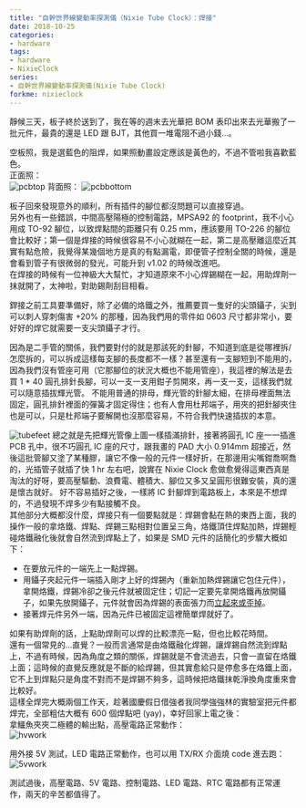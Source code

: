 ```yaml
---
title: "自幹世界線變動率探測儀（Nixie Tube Clock）：焊接"
date: 2018-10-25
categories:
- hardware
tags:
- hardware
- NixieClock
series:
- 自幹世界線變動率探測儀(Nixie Tube Clock)
forkme: nixieclock
---
```


靜候三天，板子終於送到了，我在等的週末去光華把 BOM 表印出來去光華搬了一批元件，最貴的還是 LED 跟 BJT，其他買一堆電阻不過小錢…。  
<!--more-->

空板照，我是選藍色的阻焊，如果照動畫設定應該是黃色的，不過不管啦我喜歡藍色。  
正面照：  
![pcbtop](/images/nixie/pcbtop.png)
背面照：
![pcbbottom](/images/nixie/pcbbottom.png)

板子回來發現意外的順利，所有插件的腳位都沒問題可以直接穿過。  
另外也有一些錯誤，中間高壓陽極的控制電路，MPSA92 的 footprint，我不小心用成 TO-92 腳位，以致焊點間的距離只有 0.25 mm，應該要用 TO-226 的腳位會比較好；第一個是焊接的時候很容易不小心就糊在一起，第二是高壓離這麼近其實有點危險，我覺得某幾個地方是真的有點漏電，即便管子控制全關的時候，還是會看到管子有很微弱的發光，可能升到 v1.02 的時候改進吧。  
在焊接的時候有一位神級大大幫忙，才知道原來不小心焊錫糊在一起，用助焊劑一抹就開了，太神啦，對助錫劑刮目相看。  

銲接之前工具要準備好，除了必備的烙鐵之外，推薦要買一隻好的尖頭鑷子，尖到可以刺人穿刺傷害 +20% 的那種，因為我們用的零件如 0603 尺寸都非常小，要好好的焊它就需要一支尖頭鑷子才行。  

因為是二手管的關係，我們要對付的就是那該死的針腳，不知道到底是從哪裡拆/怎麼拆的，可以拆成這樣每支腳的長度都不一樣？甚至還有一支腳短到不能用的，因為我們沒有管座可用（它那腳位的狀況大概也不能用管座），我這裡的解法是去買 1 * 40 圓孔排針長腳，可以一支一支用鉗子剪開來，再一支一支，這樣我們就可以隨意插拔輝光管。  不能用普通的排母，輝光管的針腳太細，在排母裡面無法固定，圓孔排針裡面的彈簧才固定得住；也有人會用杜邦端子，用夾的把針腳夾住也是可以，只是杜邦端子要解開也沒那麼容易，不符合我們快速插拔的本意。  

![tubefeet](/images/nixie/DSC_1152.png)
總之就是先把輝光管像上圖一樣插滿排針，接著將圓孔 IC 座一一插進 PCB 孔中，很不巧圓孔 IC 座的尺寸，跟我畫的 PAD 大小 0.914mm 超接近，然後這批管腳又塗了某種膠，讓它不像一般的元件一樣好折，在那邊用尖嘴鉗喬啊喬的，光插管子就插了快 1 hr 左右吧，說實在 Nixie Clock 愈做愈覺得這東西真是淘汰的好呀，要高壓驅動、浪費電、體積大、腳位又多又呈圓形很難安裝，真的還是懷古就好。
好不容易插好之後，一樣將 IC 針腳焊到電路板上，本來是不想焊的，不過發現不焊多少有點接觸不良。  
其他部分大概都沒什麼，焊接只有一個要點就是：焊錫會黏在熱的東西上面，我的操作一般的拿烙鐵、焊點、焊錫三點相對位置呈三角，烙鐵頂住焊點加熱，焊錫輕碰烙鐵融化後就會自然流到焊點上了，如果是 SMD 元件的話簡化的步驟大概如下：  

* 在要放元件的一端先上一點焊錫。
* 用鑷子夾起元件一端插入剛才上好的焊錫內（重新加熱焊錫讓它包住元件），拿開烙鐵，焊錫冷卻之後元件就被固定住；切記一定要先拿開烙鐵再放開鑷子，如果先放開鑷子，元件就會因為焊錫的表面張力而[立起來或歪掉](https://www.researchmfg.com/2014/02/solder-tombstone/)。
* 接著焊元件另外一端，因為元件已被固定這裡簡單焊就好了。

如果有助焊劑的話，上點助焊劑可以焊的比較漂亮一點，但也比較花時間。  
還有一個常見的…直覺？一般而言通常是由烙鐵融化焊錫，讓焊錫自然流到焊點上，不過有時候，因為角度之類的關係，焊錫就是不會流過去，只會一直留在烙鐵上面；這時候的直覺反應就是不斷的給焊錫，但其實愈給只是停愈多在烙鐵上面，它不上到焊點只是角度不對而不是焊錫不夠多，這時候把烙鐵抹乾淨換角度重來會比較好。    
這樣全焊完大概兩個工作天，趁著國慶假日借強者我同學強強林的實驗室把元件都焊完，全部粗估大概有 600 個焊點吧 (yay)，幸好回家上電之後：  
拿鱷魚夾夾二極體的輸出點，高壓電路正常動作：  
![hvwork](/images/nixie/DSC_1151.png)

用外接 5V 測試，LED 電路正常動作，也可以用 TX/RX 介面燒 code 進去跑：  
![5vwork](/images/nixie/DSC_1153.png)

測試過後，高壓電路、5V 電路、控制電路、LED 電路、RTC 電路都有正常運作，兩天的辛苦都值得了。 

